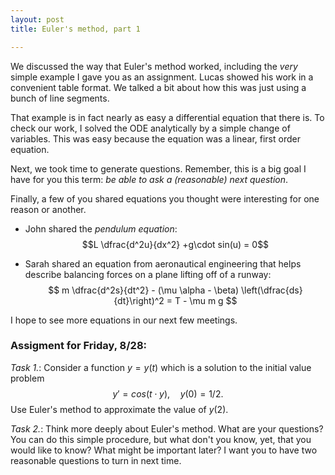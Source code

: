 ```yaml
---
layout: post
title: Euler's method, part 1

---
```


We discussed the way that Euler's method worked, including the _very_ simple example I gave you as an assignment. Lucas showed his work in a convenient table format. We talked a bit about how this was just using a bunch of line segments.

That example is in fact nearly as easy a differential equation that there is. To check our work, I solved the ODE analytically by a simple change of variables. This was easy because the equation was a linear, first order equation.

Next, we took time to generate questions. Remember, this is a big goal I have for you this term: _be able to ask a (reasonable) next question_.

Finally, a few of you shared equations you thought were interesting for one reason or another.

  - John shared the _pendulum equation_:
  $$L \dfrac{d^2u}{dx^2} +g\cdot sin(u) = 0$$

  - Sarah shared an equation from aeronautical engineering that helps describe balancing forces on a plane lifting off of a runway:
  $$ m \dfrac{d^2s}{dt^2} - (\mu \alpha - \beta) \left(\dfrac{ds}{dt}\right)^2 = T - \mu m g $$

I hope to see more equations in our next few meetings.

### Assigment for Friday, 8/28:

*Task 1.*: Consider a function $y=y(t)$ which is a solution to the initial value problem
$$ y' = cos(t\cdot y), \quad y(0)=1/2. $$
Use Euler's method to approximate the value of $y(2)$.

*Task 2.*: Think more deeply about Euler's method. What are your questions? You can do this simple procedure, but what don't you know, yet, that you would like to know? What might be important later? I want you to have two reasonable questions to turn in next time.

